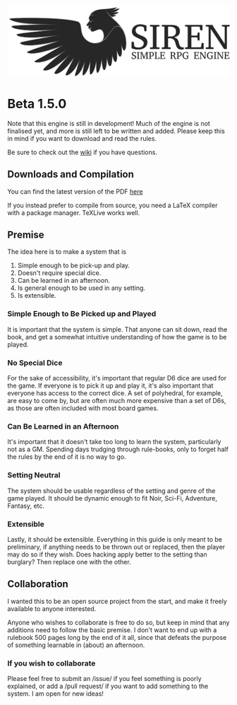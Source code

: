 ![Logo](https://github.com/ElectricCoffee/SirenRPG/blob/master/src/graphics/svg-logo.png)
# Beta 1.5.0

Note that this engine is still in development! Much of the engine is not finalised yet, and more is still left to be written and added. Please keep this in mind if you want to download and read the rules.

Be sure to check out the [wiki](https://github.com/ElectricCoffee/SirenRPG/wiki) if you have questions.

## Downloads and Compilation
You can find the latest version of the PDF [here](https://github.com/ElectricCoffee/SirenRPG/releases)

If you instead prefer to compile from source, you need a LaTeX compiler with a package manager. TeXLive works well.

## Premise
The idea here is to make a system that is
1. Simple enough to be pick-up and play.
2. Doesn't require special dice.
3. Can be learned in an afternoon.
4. Is general enough to be used in any setting.
5. Is extensible.

### Simple Enough to Be Picked up and Played
It is important that the system is simple. That anyone can sit down, read the book, and get a somewhat intuitive understanding of how the game is to be played.

### No Special Dice
For the sake of accessibility, it's important that regular D6 dice are used for the game.
If everyone is to pick it up and play it, it's also important that everyone has access to the correct dice.
A set of polyhedral, for example, are easy to come by, but are often much more expensive than a set of D6s, as those are often included with most board games.

### Can Be Learned in an Afternoon
It's important that it doesn't take too long to learn the system, particularly not as a GM.
Spending days trudging through rule-books, only to forget half the rules by the end of it is no way to go.

### Setting Neutral
The system should be usable regardless of the setting and genre of the game played.
It should be dynamic enough to fit Noir, Sci-Fi, Adventure, Fantasy, etc.

### Extensible
Lastly, it should be extensible. 
Everything in this guide is only meant to be preliminary, if anything needs to be thrown out or replaced, then the player may do so if they wish. 
Does hacking apply better to the setting than burglary? 
Then replace one with the other.

## Collaboration
I wanted this to be an open source project from the start, and make it freely available to anyone interested.
  
Anyone who wishes to collaborate is free to do so, but keep in mind that any additions need to follow the basic premise.
I don't want to end up with a rulebook 500 pages long by the end of it all, since that defeats the purpose of something learnable in (about) an afternoon.

### If you wish to collaborate
Please feel free to submit an /issue/ if you feel something is poorly explained, or add a /pull request/ if you want to add something to the system.
I am open for new ideas!
